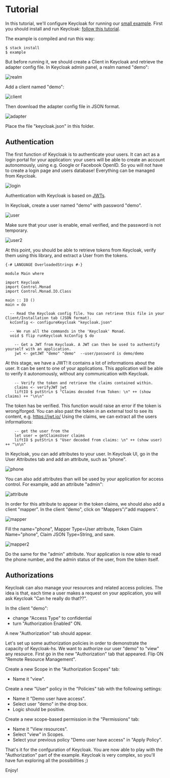 Tutorial
========

In this tutorial, we'll configure Keycloak for running our [small example](../examples/Main.hs).
First you should install and run Keycloak: [follow this tutorial](https://www.keycloak.org/docs/latest/getting_started/index.html).

The example is compiled and run this way:
```
$ stack install
$ example
```

But before running it, we should create a Client in Keycloak and retrieve the adapter config file.
In Keycloak admin panel, a realm named "demo":

![realm](img/realm.png)

Add a client named "demo":

![client](img/client.png)

Then download the adapter config file in JSON format.

![adapter](img/adapter.png)

Place the file "keycloak.json" in this folder.

Authentication
--------------

The first function of Keycloak is to authenticate your users.
It can act as a login portal for your application: your users will be able to create an account autonomously, using e.g. Google or Facebook OpenID.
So you will not have to create a login page and users database! Everything can be managed from Keycloak.

![login](img/login.png)

Authentication with Keycloak is based on [JWTs](https://jwt.io/).

In Keycloak, create a user named "demo" with password "demo".

![user](img/user.png)

Make sure that your user is enable, email verified, and the password is not temporary.

![user2](img/user2.png)

At this point, you should be able to retrieve tokens from Keycloak, verify them using this library, and extract a User from the tokens.

```
{-# LANGUAGE OverloadedStrings #-}

module Main where

import Keycloak
import Control.Monad
import Control.Monad.IO.Class

main :: IO ()
main = do

  -- Read the Keycloak config file. You can retrieve this file in your Client/Installation tab (JSON format).
  kcConfig <- configureKeycloak "keycloak.json"

  -- We run all the commands in the 'Keycloak' Monad.
  void $ flip runKeycloak kcConfig $ do
  
    -- Get a JWT from Keycloak. A JWT can then be used to authentify yourself with an application.
    jwt <- getJWT "demo" "demo"  --user/password is demo/demo 
```    

At this stage, we have a JWT! It contains a lot of informations about the user.
It can be sent to one of your applications. 
This application will be able to verify it autonomously, without any communication with Keycloak.

```
    -- Verify the token and retrieve the claims contained within.
    claims <- verifyJWT jwt
    liftIO $ putStrLn $ "Claims decoded from Token: \n" ++ (show claims) ++ "\n\n"
```

The token has be verified. This function would raise an error if the token is wrong/forged. 
You can also past the token in an external tool to see its content, e.g. https://jwt.io/
Using the claims, we can extract all the users informations:

```
    -- get the user from the 
    let user = getClaimsUser claims
    liftIO $ putStrLn $ "User decoded from claims: \n" ++ (show user) ++ "\n\n"
```

In Keycloak, you can add attributes to your user. In Keycloak UI, go in the User Attributes tab and add an attribute, such as "phone".

![phone](img/phone.png)

You can also add attributes than will be used by your application for access control.
For example, add an attribute "admin":

![attribute](img/attribute.png)

In order for this attribute to appear in the token claims, we should also add a client "mapper".
In the client "demo", click on "Mappers"/"add mappers".

![mapper](img/mapper.png)

Fill the name="phone", Mapper Type=User attribute, Token Claim Name="phone", Claim JSON Type=String, and save.

![mapper2](img/mapper2.png)

Do the same for the "admin" attribute.
Your application is now able to read the phone number, and the admin status of the user, from the token itself.


Authorizations
--------------

Keycloak can also manage your resources and related access policies.
The idea is that, each time a user makes a request on your application, you will ask Keycloak "Can he really do that??".

In the client "demo":
- change "Access Type" to confidential
- turn "Authorization Enabled" ON.

A new "Authorization" tab should appear.

Let's set up some authorization policies in order to demonstrate the capacity of Keycloak-hs.
We want to authorize our user "demo" to "view" any resource.
First go in the new "Authorization" tab that appeared.
Flip ON "Remote Resource Management".

Create a new Scope in the "Authorization Scopes" tab:
- Name it "view".

Create a new "User" policy in the "Policies" tab with the following settings:
- Name it "Demo user have access".
- Select user "demo" in the drop box.
- Logic should be positive.

Create a new scope-based permission in the "Permissions" tab:
- Name it "View resources".
- Select "view" in Scopes.
- Select your previous policy "Demo user have access" in "Apply Policy".

That's it for the confguration of Keycloak.
You are now able to play with the "Authorization" part of the example.
Keycloak is very complex, so you'll have fun exploring all the possibilities ;)

Enjoy!

